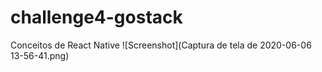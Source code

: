 # challenge4-gostack
Conceitos de React Native
![Screenshot](Captura de tela de 2020-06-06 13-56-41.png)
